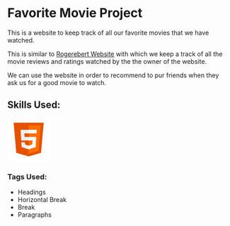 <h1>Favorite Movie Project</h2>

<p>This is a website to keep track of all our favorite movies that we have watched.</p>
<p>This is similar to <a href="https://www.rogerebert.com/">Rogerebert Website</a> with which we keep a track of all the movie reviews and ratings watched by the the owner of the website.</p>
<p>We can use the website in order to recommend to pur friends when they ask us for a good movie to watch.</p>


<h2>Skills Used:</h2>

<img src="icons8-html.svg" alt = "HTML">

<h3>Tags Used:</h3>

<ul>
    <li>Headings</li>
    <li>Horizontal Break</li>
    <li>Break</li>
    <li>Paragraphs</li>
</ul>